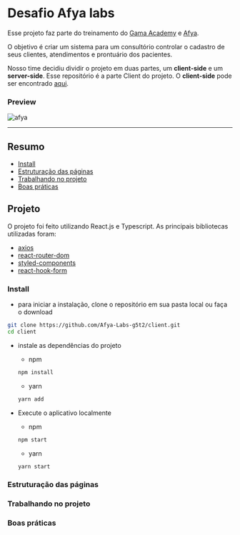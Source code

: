 # Desafio Afya labs

Esse projeto faz parte do treinamento do [Gama Academy](https://www.gama.academy/) e [Afya](https://afya.com.br/).

O objetivo é criar um sistema para um consultório controlar o cadastro de seus clientes, atendimentos e prontuário dos pacientes.

Nosso time decidiu dividir o projeto em duas partes, um **client-side** e um **server-side**. Esse repositório é a parte Client do projeto. O **client-side** pode ser encontrado [aqui](https://github.com/Afya-Labs-g5t2/server).

### Preview

![afya](https://user-images.githubusercontent.com/43910483/121086311-61e1d780-c7b9-11eb-9cfe-f80c94232033.gif)

---


## Resumo

- [Install](#install)
- [Estruturação das páginas](#estruturação-das-páginas)
- [Trabalhando no projeto](#trabalhando-no-projeto)
- [Boas práticas](#boas-práticas)

## Projeto

O projeto foi feito utilizando React.js e Typescript. As principais bibliotecas utilizadas foram:

- [axios](https://github.com/axios/axios)
- [react-router-dom](https://reactrouter.com/)
- [styled-components](https://styled-components.com/)
- [react-hook-form](https://react-hook-form.com/)

### Install

- para iniciar a instalação, clone o repositório em sua pasta local ou faça o download 
```bash
git clone https://github.com/Afya-Labs-g5t2/client.git
cd client
```
- instale as dependências do projeto

  - npm
  ```bash
  npm install
  ```
  - yarn
  ```bash
  yarn add
  ```
- Execute o aplicativo localmente
  - npm
  ```bash
  npm start
  ```
  - yarn
  ```bash
  yarn start
  ```
  
### Estruturação das páginas
  
### Trabalhando no projeto

### Boas práticas


